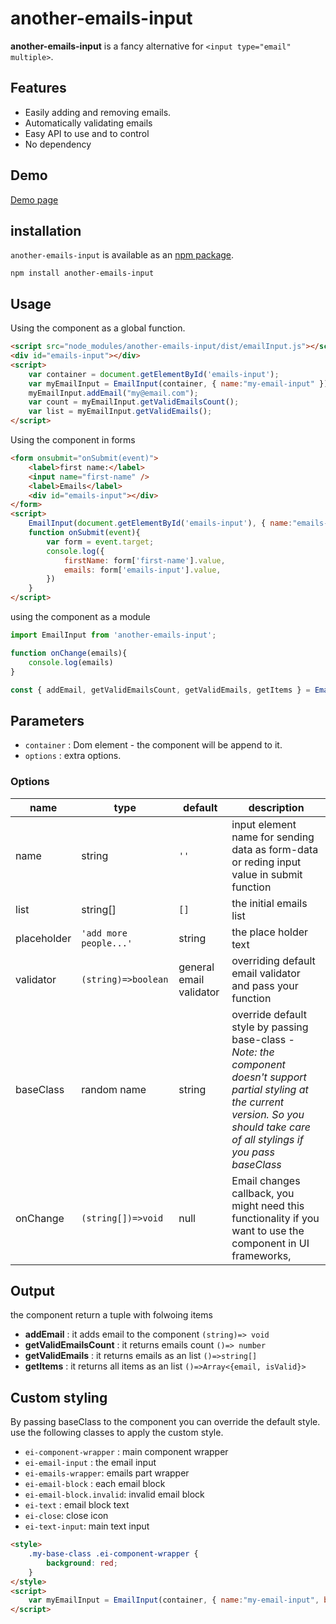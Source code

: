 # another-emails-input

**another-emails-input** is a fancy alternative for `<input type="email" multiple>`.

## Features

- Easily adding and removing emails.
- Automatically validating emails
- Easy API to use and to control
- No dependency 

## Demo

[Demo page](https://javadkh2.github.io/emails-input)

## installation

`another-emails-input` is available as an [npm package](https://www.npmjs.com/package/another-emails-input).

```
npm install another-emails-input
```

## Usage

Using the component as a global function.

```HTML
<script src="node_modules/another-emails-input/dist/emailInput.js"></script>
<div id="emails-input"></div>
<script>
    var container = document.getElementById('emails-input');
    var myEmailInput = EmailInput(container, { name:"my-email-input" });
    myEmailInput.addEmail("my@email.com");
    var count = myEmailInput.getValidEmailsCount();
    var list = myEmailInput.getValidEmails();
</script>
```

Using the component in forms

```HTML
<form onsubmit="onSubmit(event)">
    <label>first name:</label>
    <input name="first-name" />
    <label>Emails</label>
    <div id="emails-input"></div>
</form>
<script>
    EmailInput(document.getElementById('emails-input'), { name:"emails-input" });
    function onSubmit(event){
        var form = event.target;
        console.log({
            firstName: form['first-name'].value,
            emails: form['emails-input'].value,
        })
    }
</script>
```

using the component as a module

```javascript
import EmailInput from 'another-emails-input';

function onChange(emails){
    console.log(emails)
}

const { addEmail, getValidEmailsCount, getValidEmails, getItems } = EmailInput(container, { name: 'my-email-input', onChange });
```

## Parameters
* `container` : Dom element - the component will be append to it.
* `options` : extra options.
### Options
| name | type | default | description
|------|------|---------|------------
| name | string| `''` | input element name for sending data as form-data or reding input value in submit function
| list | string[]| `[]` | the initial emails list
| placeholder | `'add more people...'` |string | the place holder text 
| validator | `(string)=>boolean` | general email validator | overriding default email validator and pass your function
| baseClass | random name |string| override default style by passing base-class - *Note: the component doesn't support partial styling at the current version. So you should take care of all stylings if you pass baseClass*
| onChange | `(string[])=>void` | null | Email changes callback, you might need this functionality if you want to use the component in UI frameworks, 

## Output
the component return a tuple with folwoing items
* **addEmail** : it adds email to the component `(string)=> void`
* **getValidEmailsCount** : it returns emails count `()=> number`
* **getValidEmails** : it returns emails as an list `()=>string[]`
* **getItems** : it returns all items as an list `()=>Array<{email, isValid}>`


## Custom styling
By passing baseClass to the component you can override the default style. use the following classes to apply the custom style.
* `ei-component-wrapper` : main component wrapper 
* `ei-email-input` : the email input
* `ei-emails-wrapper`: emails part wrapper
* `ei-email-block` : each email block
* `ei-email-block.invalid`: invalid email block
* `ei-text` : email block text
* `ei-close`: close icon
* `ei-text-input`: main text input

```HTML
<style>
    .my-base-class .ei-component-wrapper {
        background: red;
    }
</style>
<script>
    var myEmailInput = EmailInput(container, { name:"my-email-input", baseClass: 'my-base-class' });
</script>
```

